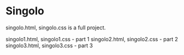 # Singolo

singolo.html, singolo.css is a full project.

singolo1.html, singolo1.css - part 1
singolo2.html, singolo2.css - part 2
singolo3.html, singolo3.css - part 3